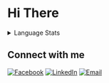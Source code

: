 # Hi There

<details>
  <summary>Language Stats</summary>
  
  <br> <!-- This adds some space -->

  <img alt="top langs" width="47%" src="https://github-readme-stats.vercel.app/api/top-langs/?username=JaniGamage&layout=compact&theme=transparent&show_icons=true"/>

</details>

## Connect with me

[![Facebook](https://img.shields.io/badge/Facebook-1877F2?style=for-the-badge&logo=facebook&logoColor=white)](https://www.facebook.com/yourprofile)
[![LinkedIn](https://img.shields.io/badge/LinkedIn-0077B5?style=for-the-badge&logo=linkedin&logoColor=white)](https://www.linkedin.com/in/yourprofile)
[![Email](https://img.shields.io/badge/Email-D14836?style=for-the-badge&logo=gmail&logoColor=white)](mailto:your-email@example.com)
